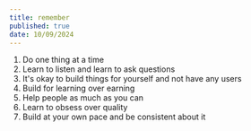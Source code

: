 ```yaml
---
title: remember
published: true
date: 10/09/2024
---
```


1. Do one thing at a time 
2. Learn to listen and learn to ask questions
3. It's okay to build things for yourself and not have any users 
4. Build for learning over earning
5. Help people as much as you can
6. Learn to obsess over quality 
7. Build at your own pace and be consistent about it
